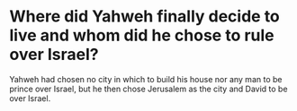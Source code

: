# Where did Yahweh finally decide to live and whom did he chose to rule over Israel?

Yahweh had chosen no city in which to build his house nor any man to be prince over Israel, but he then chose Jerusalem as the city and David to be over Israel.

